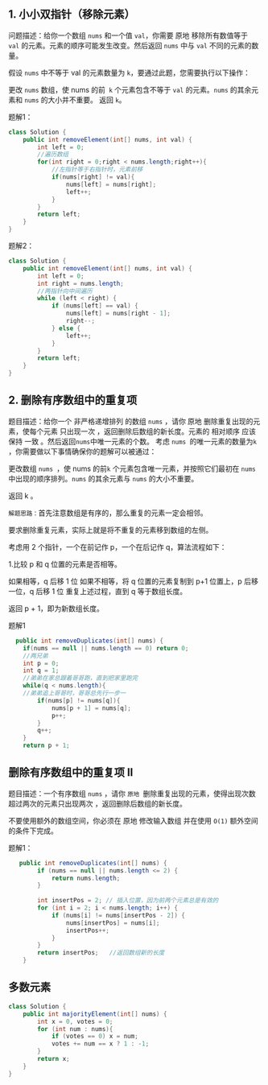 ## 1. 小小双指针（移除元素）

问题描述：给你一个数组 `nums` 和一个值 `val`，你需要 原地 移除所有数值等于` val`
的元素。元素的顺序可能发生改变。然后返回 `nums` 中与
`val` 不同的元素的数量。

假设 `nums` 中不等于 val 的元素数量为 `k`，要通过此题，您需要执行以下操作：

更改 `nums` 数组，使 nums 的前` k` 个元素包含不等于 `val` 的元素。`nums` 的其余元素和 `nums` 的大小并不重要。
返回 `k`。

题解1：

```java
class Solution {
    public int removeElement(int[] nums, int val) {
        int left = 0;
        //遍历数组
        for(int right = 0;right < nums.length;right++){
            //左指针等于右指针时，元素前移
            if(nums[right] != val){
                nums[left] = nums[right];
                left++;
            }
        }
        return left;
    }
}
```

题解2：

```java
class Solution {
    public int removeElement(int[] nums, int val) {
        int left = 0;
        int right = nums.length;
        //两指针向中间遍历
        while (left < right) {
            if (nums[left] == val) {
                nums[left] = nums[right - 1];
                right--;
            } else {
                left++;
            }
        }
        return left;
    }
}

```

## 2. 删除有序数组中的重复项

题目描述：给你一个 非严格递增排列 的数组 `nums` ，请你 原地 删除重复出现的元素，使每个元素 只出现一次 ，返回删除后数组的新长度。元素的
相对顺序 应该保持 一致 。然后返回`nums`中唯一元素的个数。
考虑 `nums `的唯一元素的数量为`k` ，你需要做以下事情确保你的题解可以被通过：

更改数组 `nums `，使 nums 的前`k` 个元素包含唯一元素，并按照它们最初在 `nums `中出现的顺序排列。`nums` 的其余元素与 `nums`
的大小不重要。

返回 k 。

`解题思路：`首先注意数组是有序的，那么重复的元素一定会相邻。

要求删除重复元素，实际上就是将不重复的元素移到数组的左侧。

考虑用 2 个指针，一个在前记作 p，一个在后记作 q，算法流程如下：

1.比较 p 和 q 位置的元素是否相等。

如果相等，q 后移 1 位
如果不相等，将 q 位置的元素复制到 p+1 位置上，p 后移一位，q 后移 1 位
重复上述过程，直到 q 等于数组长度。

返回 p + 1，即为新数组长度。


题解1
```java
  public int removeDuplicates(int[] nums) {
    if(nums == null || nums.length == 0) return 0;
    //两兄弟
    int p = 0;
    int q = 1;
    //弟弟在家总跟着哥哥跑，直到把家里跑完
    while(q < nums.length){
    //弟弟追上哥哥时，哥哥总先行一步一
        if(nums[p] != nums[q]){
            nums[p + 1] = nums[q];
            p++;
        }
        q++;
    }
    return p + 1;
```

## 删除有序数组中的重复项 II

题目描述：一个有序数组 `nums` ，请你 `原地 `删除重复出现的元素，使得出现次数超过两次的元素只出现两次 ，返回删除后数组的新长度。

不要使用额外的数组空间，你必须在 原地 修改输入数组 并在使用 `O(1)` 额外空间的条件下完成。

题解1：
```java 
   public int removeDuplicates(int[] nums) {
        if (nums == null || nums.length <= 2) {
            return nums.length;
        }
        
        int insertPos = 2; // 插入位置，因为前两个元素总是有效的
        for (int i = 2; i < nums.length; i++) {
            if (nums[i] != nums[insertPos - 2]) {
                nums[insertPos] = nums[i];
                insertPos++;
            }
        }
        return insertPos;   //返回数组新的长度
    }
```

## 多数元素

```java 
class Solution {
    public int majorityElement(int[] nums) {
        int x = 0, votes = 0;
        for (int num : nums){
            if (votes == 0) x = num;
            votes += num == x ? 1 : -1;
        }
        return x;
    }
}
```